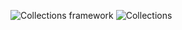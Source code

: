 ![Collections framework](https://user-images.githubusercontent.com/89365465/161408825-801abd06-6f35-4788-b57e-18110c9c9d6b.png)
![Collections](https://user-images.githubusercontent.com/89365465/161408827-e1adf37c-8182-41fe-a06f-666a7144f1e4.gif)
